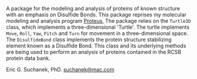 A package for the modeling and analysis of proteins of known structure with an emphasis on Disulfide Bonds. This package reprises my molecular modeling and analysis program [Proteus](https://doi.org/10.1021/bi00368a023), The package relies on the ``Turtle3D`` class, which implements a three-dimensional 'Turtle'. The turtle implements ``Move``, ``Roll``, ``Yaw``, ``Pitch`` and ``Turn`` for movement in a three-dimensional space. The ```DisulfideBond``` class implements the protein structure stabilizing element known as a Disulfide Bond. This class and its underlying methods are being used to perform an analysis of proteins contained in the RCSB protein data bank.

Eric G. Suchanek, PhD. [suchanek@mac.com](mailto:suchanek@mac.com)

